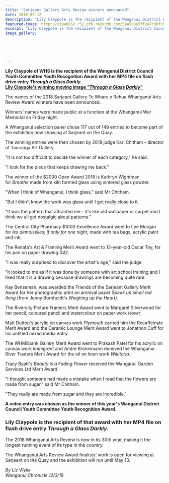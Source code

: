 ```yaml
---
title: "Sarjeant Gallery Arts Review winners announced"
date: 2018-03-12
description: "Lily Claypole is the recipient of the Wanganui District Council Youth Committee Youth Recognition Award..."
featured-image: http://c1940652.r52.cf0.rackcdn.com/5aa5d865ff2a7c6bfc000ae4/Untitled-1.jpg
excerpt: "Lily Claypole is the recipient of the Wanganui District Council Youth Committee Youth Recognition Award with her MP4 file on flash drive entry Through a Glass Darkly."
image_gallery:
    
    
    
    
    
---
```


<p class="element element-paragraph"><strong>Lily Claypole of WHS is the recipient of the Wanganui District Council Youth Committee Youth Recognition Award with her MP4 file on flash drive entry <em>Through a Glass Darkly.<br /></em><strong><strong><a href="https://www.facebook.com/166439157186971/videos/350118042152414/">Lily Claypole's winning moving image&nbsp;<em>"Through a Glass Darkly"</em></a></strong></strong></strong></p>
<p class="element element-paragraph">The names of the 2018 Sarjeant Gallery Te Whare o Rehua Whanganui Arts Review Award winners have been announced.</p>
<p class="element element-paragraph">Winners' names were made public at a function at the Whanganui War Memorial on Friday night.</p>
<p class="element element-paragraph">A Whanganui selection panel chose 117 out of 149 entries to become part of the exhibition now showing at Sarjeant on the Quay.</p>
<p class="element element-paragraph">The winning entries were then chosen by 2018 judge Karl Chitham - director of Tauranga Art Gallery.</p>
<p class="element element-paragraph">"It is not too difficult to decide the winner of each category," he said.</p>
<p class="element element-paragraph">"I look for the piece that keeps drawing me back."</p>
<p class="element element-paragraph">The winner of the $2000 Open Award 2018 is Kathryn Wightman for&nbsp;<em>Breathe</em>&nbsp;made from kiln formed glass using sintered glass powder.</p>
<p class="element element-paragraph">"When I think of Whanganui, I think glass," said Mr Chitham.</p>
<p class="element element-paragraph">"But I didn't know the work was glass until I got really close to it.</p>
<p class="element element-paragraph">"It was the pattern that attracted me - it's like old wallpaper or carpet and I think we all get nostalgic about patterns."</p>
<p class="element element-paragraph">The Central City Pharmacy $1000 Excellence Award went to Lee Morgan for&nbsp;<em>les demoiselles; if only for one night</em>, made with tea bags, acrylic paint and ink.</p>
<p class="element element-paragraph">The Renata's Art &amp; Framing Merit Award went to 12-year-old Oscar Toy, for his pen on paper drawing&nbsp;<em>042</em>.</p>
<p class="element element-paragraph">"I was really surprised to discover the artist's age," said the judge.</p>
<p class="element element-paragraph">"It looked to me as if it was done by someone with art school training and I liked that it is a drawing because drawings are becoming quite rare.</p>
<p class="element element-paragraph">Kay Benseman, was awarded the Friends of the Sarjeant Gallery Merit Award for her photographic print on archival paper&nbsp;<em>Speak up small red thing</em>&nbsp;(from Jenny Bornholdt's&nbsp;<em>Weighing up the Heart)</em>.</p>
<p class="element element-paragraph">The Rivercity Picture Framers Merit Award went to Margaret Silverwood for her pencil, coloured pencil and watercolour on paper work&nbsp;<em>Hover</em>.</p>
<p class="element element-paragraph">Matt Dutton's acrylic on canvas work&nbsp;<em>Plymouth</em>&nbsp;earned him the Recaffeinate Merit Award and the Ceramic Lounge Merit Award went to Jonathon Cuff for his untitled mixed media entry.</p>
<p class="element element-paragraph">The WHMilbank Gallery Merit Award went to Prakash Patel for his acrylic on canvas work&nbsp;<em>Immigrant</em>&nbsp;and Andre Br&ouml;nnimann received the Whanganui River Traders Merit Award for the oil on linen work&nbsp;<em>Wikitoria</em>.</p>
<p class="element element-paragraph">Tracy Byatt's&nbsp;<em>Beauty is a Fading Flower</em>&nbsp;received the Wanganui Garden Services Ltd Merit Award.</p>
<p class="element element-paragraph">"I thought someone had made a mistake when I read that the flowers are made from sugar," said Mr Chitham.</p>
<p class="element element-paragraph">"They really are made from sugar and they are incredible."</p>
<p class="element element-paragraph"><strong>A video entry was chosen as the winner of this year's Wanganui District Council Youth Committee Youth Recognition Award.</strong></p>
<h3 class="element element-paragraph">Lily Claypole is the recipient of that award with her MP4 file on flash drive entry&nbsp;<em>Through a Glass Darkly</em>.</h3>
<p class="element element-paragraph">The 2018 Whanganui Arts Review is now in its 30th year, making it the longest running event of its type in the country.</p>
<p class="element element-paragraph">The Whanganui Arts Review Award finalists' work is open for viewing at Sarjeant on the Quay and the exhibition will run until May 13.</p>
<p class="element element-paragraph"><em>By Liz Wylie<br />Wanganui Chronicle 12/3/18</em></p>

